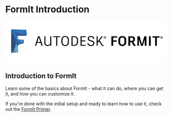 # FormIt Introduction

![](../.gitbook/assets/b5030b43-df24-4259-ad6a-94bcad61bc78%20%281%29.png)

## Introduction to FormIt

Learn some of the basics about FormIt - what it can do, where you can get it, and how you can customize it.

If you're done with the initial setup and ready to learn how to use it, check out the [FormIt Primer](../formit-primer/).

